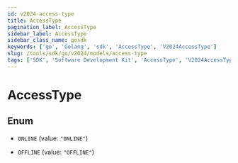 ```yaml
---
id: v2024-access-type
title: AccessType
pagination_label: AccessType
sidebar_label: AccessType
sidebar_class_name: gosdk
keywords: ['go', 'Golang', 'sdk', 'AccessType', 'V2024AccessType']
slug: /tools/sdk/go/v2024/models/access-type
tags: ['SDK', 'Software Development Kit', 'AccessType', 'V2024AccessType']
---
```


# AccessType

## Enum

- `ONLINE` (value: `"ONLINE"`)

- `OFFLINE` (value: `"OFFLINE"`)
